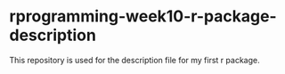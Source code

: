 # rprogramming-week10-r-package-description
This repository is used for the description file for my first r package.
